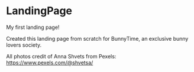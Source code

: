 # LandingPage
My first landing page! 

Created this landing page from scratch for BunnyTime, an exclusive bunny lovers society.

All photos credit of Anna Shvets from Pexels:
https://www.pexels.com/@shvetsa/

